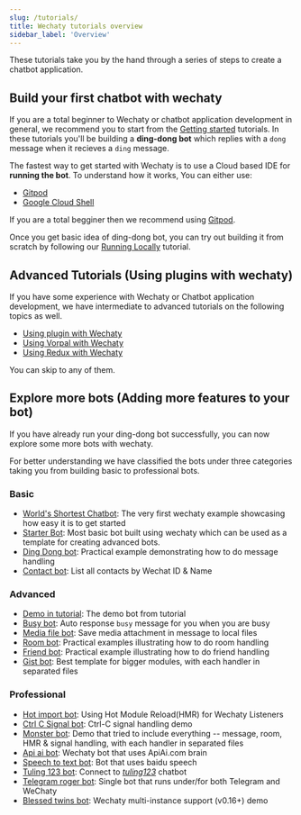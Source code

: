 ```yaml
---
slug: /tutorials/
title: Wechaty tutorials overview
sidebar_label: 'Overview'
---
```


<!-- tutorial/Codelab - Converts a reader from curious investigator to active user. -->

These tutorials take you by the hand through a series of steps to create a chatbot application.

## Build your first chatbot with wechaty

If you are a total beginner to Wechaty or chatbot application development in general, we recommend you to start from the [Getting started](getting-started/overview.mdx) tutorials. In these tutorials you'll be building a **ding-dong bot** which replies with a `dong` message when it recieves a `ding` message.

The fastest way to get started with Wechaty is to use a Cloud based IDE for **running the bot**. To understand how it works, You can either use:

- [Gitpod](quick-start/running-on-gitpod.md)
- [Google Cloud Shell](quick-start/running-on-google-cloud-shell.md)

If you are a total begginer then we recommend using [Gitpod](https://gitpod.io/#https://github.com/wechaty/wechaty-getting-started).

Once you get basic idea of ding-dong bot, you can try out building it from scratch by following our [Running Locally](getting-started/running-locally.mdx) tutorial.

## Advanced Tutorials (Using plugins with wechaty)

If you have some experience with Wechaty or Chatbot application development, we have intermediate to advanced tutorials on the following topics as well.

- [Using plugin with Wechaty](using-plugin-with-wechaty/overview.mdx)
- [Using Vorpal with Wechaty](tutorials/using-vorpal-with-wechaty.mdx)
- [Using Redux with Wechaty](using-redux-with-wechaty/overview.md)

You can skip to any of them.

## Explore more bots (Adding more features to your bot)

If you have already run your ding-dong bot successfully, you can now explore some more bots with wechaty.

For better understanding we have classified the bots under three categories taking you from building basic to professional bots.

### Basic

- [World's Shortest Chatbot](examples/basic/the-worlds-shortest-chatbot-code-in-6-lines.mdx): The very first wechaty example showcasing how easy it is to get started
- [Starter Bot](examples/basic/starter-bot.mdx): Most basic bot built using wechaty which can be used as a template for creating advanced bots.
- [Ding Dong bot](examples/basic/ding-dong-bot.md): Practical example demonstrating how to do message handling
- [Contact bot](examples/basic/contact-bot.mdx): List all contacts by Wechat ID & Name

### Advanced

- [Demo in tutorial](examples/advanced/demo-in-tutorial.md): The demo bot from tutorial
- [Busy bot](examples/advanced/busy-bot.mdx): Auto response `busy` message for you when you are busy
- [Media file bot](examples/advanced/media-file-bot.mdx): Save media attachment in message to local files
- [Room bot](examples/advanced/room-bot.mdx): Practical examples illustrating how to do room handling
- [Friend bot](examples/advanced/friend-bot.mdx): Practical example illustrating how to do friend handling
- [Gist bot](examples/advanced/gist-bot.md): Best template for bigger modules, with each handler in separated files

### Professional

- [Hot import bot](examples/professional/hot-import-bot.md): Using Hot Module Reload(HMR) for Wechaty Listeners
- [Ctrl C Signal bot](examples/professional/ctrl-c-signal-bot.mdx): Ctrl-C signal handling demo
- [Monster bot](examples/professional/monster-bot.md): Demo that tried to include everything -- message, room, HMR & signal handling, with each handler in separated files
- [Api ai bot](examples/professional/api-ai-bot.md): Wechaty bot that uses ApiAi.com brain
- [Speech to text bot](examples/professional/speech-to-text-bot.md): Bot that uses baidu speech
- [Tuling 123 bot](examples/professional/tuling123-bot.md): Connect to *[tuling123](http://www.turingapi.com/)* chatbot
- [Telegram roger bot](examples/professional/telegram-roger-bot.md): Single bot that runs under/for both Telegram and WeChaty
- [Blessed twins bot](examples/professional/blessed-twins-bot.md): Wechaty multi-instance support (v0.16+) demo
